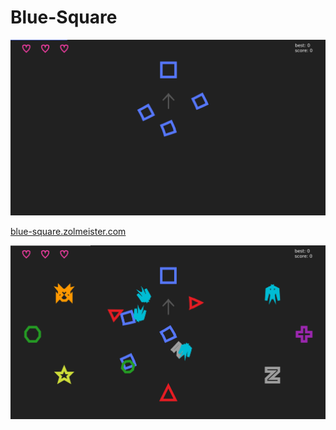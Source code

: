 # Blue-Square

[![](publish/screenshot-1.png)](http://blue-square.zolmeister.com)

[blue-square.zolmeister.com](http://blue-square.zolmeister.com)

[![](publish/screenshot-2.png)](http://blue-square.zolmeister.com)
